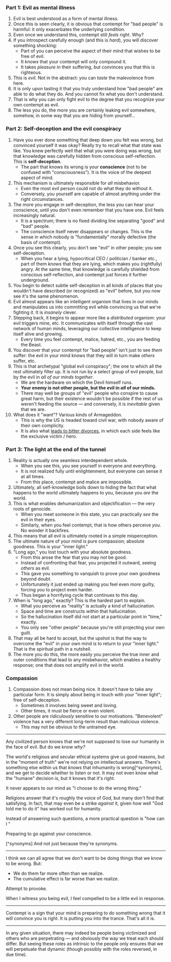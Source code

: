 
### Part 1: Evil as mental illness

1. Evil is best understood as a form of mental illness.
2. Once this is seen clearly, it is obvious that contempt for "bad people" is harmful: it only exacerbates the underlying condition.
3. Even once we understand this, contempt still _feels_ right. Why?
4. If you introspect carefully enough (and this is _hard_), you will discover something shocking:
    - Part of you can perceive the aspect of their mind that wishes to be free of evil.
    - It _knows_ that your contempt will only compound it.
    - It takes _pleasure_ in their suffering, but convinces you that this is righteous.
5. This is _evil_. Not in the abstract: you can _taste_ the malevolence from here.
6. It is only upon tasting it that you truly understand how "bad people" are able to do what they do. And you cannot fix what you don't understand.
7. That is why you can only fight evil to the degree that you recognize your own contempt as evil.
8. The less you do, the more you are certainly leaking evil somewhere, somehow, in some way that you are hiding from yourself...

### Part 2: Self-deception and the evil conspiracy

1. Have you ever done something that deep down you felt was wrong, but convinced yourself it was okay? Really try to recall what that state was like. You knew perfectly well that what you were doing was wrong, but that knowledge was carefully hidden from conscious self-reflection. This is **self-deception**.
   - The part that knows its wrong is your **conscience** (not to be confused with "consciousness"). It is the voice of the deepest aspect of mind.
2. This mechanism is ultimately responsible for _all_ misbehavior. 
    - Even the most evil person could not do what they do without it.
    - Conversely, you yourself are capable of almost anything under the right circumstances.
3. The more you engage in self-deception, the less you can hear your conscience, until you don't even remember that you have one. Evil feels increasingly natural.
    - It is a spectrum; there is no fixed dividing line separating "good" and "bad" people.
    - The conscience itself never disappears or changes. This is the sense in which nobody is "fundamentally" morally defective (the basis of contempt).
4. Once you see this clearly, you don't see "evil" in other people; you see self-deception.
    - When you hear a lying, hypocritical CEO / politician / banker etc., part of them _knows_ that they are lying, which makes you (rightfully) angry. At the same time, that knowledge is carefully shielded from conscious self-reflection, and contempt just forces it further underground.
5. You begin to detect subtle self-deception in all kinds of places that you wouldn't have described (or recognized) as "evil" before, but you now see it's the same phenomenon.
6. Evil almost appears like an intelligent organism that lives in our minds and manipulates us into committing evil while convincing us that we're fighting it. It is _insanely_ clever. 
7. Stepping back, it begins to appear more like a _distributed_ organism: your evil triggers mine, etc. It communicates with itself through the vast network of human minds, leveraging our collective intelligence to keep itself alive and growing.
    - Every time you feel contempt, malice, hatred, etc., you are feeding the Beast.
8. You discover that your contempt for "bad people" isn't just to see _them_ suffer: the evil in your mind knows that they will in turn make _others_ suffer, etc.
9. This is that archetypal "global evil conspiracy"; the one to which all the rest ultimately filter up. It is not run by a select group of evil people, but by the evil in _all of our minds together_. 
    - We are the hardware on which the Devil himself runs.
    - **Your enemy is not other people, but the evil in _all_ of our minds.**
    - There may well be groups of "evil" people who conspire to cause great harm, but their existence wouldn't be possible if the rest of us weren't feeding the source — and conversely, it is _inevitable_ given that we are.
10. What does it "want"? Various kinds of Armageddon. 
     - This is why the US is headed toward civil war, with nobody aware of their own complicity. 
     - It is also what [leads to bitter divorces](https://www.gottman.com/blog/this-one-thing-is-the-biggest-predictor-of-divorce/), in which each side feels like the exclusive victim / hero.

### Part 3: The light at the end of the tunnel

1. Reality is actually one seamless interdependent whole.
   - When you see this, you see yourself in everyone and everything.
   - It is not realized fully until enlightenment, but everyone can sense it at all times.
   - From this place, contempt and malice are impossible.
2. Ultimately, all self-knowledge boils down to hiding the fact that what happens to the world ultimately happens to you, because you _are_ the world.
3. This is what enables dehumanization and objectification — the very roots of genocide.
    - When you meet someone in this state, you can practically _see_ the evil in their eyes.
    - Similarly, when you feel contempt, that is how others perceive _you._ No wonder it backfires.
4. This means that all evil is ultimately rooted in a simple misperception.
5. The ultimate nature of your mind is pure compassion; absolute goodness. This is your "inner light."
6. "Long ago," you lost touch with your absolute goodness.
    - From this arose the fear that you may _not_ be good.
    - Instead of confronting that fear, you projected it outward, seeing _others_ as evil. 
    - This gave you something to vanquish to prove your own goodness beyond doubt.
    - Unfortunately it just ended up making you feel even _more_ guilty, forcing you to project even harder.
    - Thus began a horrifying cycle that continues to this day.
7. When is "long ago," exactly? This is the hardest part to explain.
    - What you perceive as "reality" is actually a kind of hallucination.
    - Space and time are constructs _within_ that hallucination.
    - So the hallucination itself did not start at a particular point in "time," exactly.
    - You only see "other people" because you're still projecting your own guilt.
8. That may all be hard to accept, but the upshot is that the way to overcome the "evil" in your own mind is to return to your "inner light." That is the spiritual path in a nutshell.
9. The more you do this, the more easily you perceive the true inner and outer conditions that lead to any misbehavior, which enables a healthy response; one that does not amplify evil in the world.

### Compassion

1. Compassion does not mean being nice. It doesn't have to take any particular form. It is simply about being in touch with your "inner light"; free of self-deception.
   - Sometimes it involves being sweet and loving.
   - Other times, it must be fierce or even violent.
2. Other people are _ridiculously_ sensitive to our motivations. "Benevolent" violence has a very different long-term result than malicious violence.
    - This may not be obvious to the untrained eye.

---

Any civilized person knows that we're not supposed to lose our humanity in the face of evil. But do we know _why?_

The world's religious and secular ethical systems give us good reasons, but in the "moment of truth" we're not relying on intellectual answers. There's something else within us that _knows_ that inhumanity is wrong[^synonyms], and we get to decide whether to listen or not. It may not even know what the "humane" decision *is*, but it knows that it's right.

It never appears to our mind as "I choose to do the wrong thing."

Religions answer that it's roughly the voice of God, but many don't find that satisfying. In fact, that may even be a strike _against_ it, given how well "God told me to do it" has worked out for humanity.

Instead of answering such questions, a more practical question is "how can I "

Preparing to go against your conscience.

[^synonyms] And not just because they're synonyms.

---

I think we can all agree that we don't want to be doing things that we know to be wrong. But:

- We do them far more often than we realize.
- The cumulative effect is far worse than we realize.

Attempt to provoke.

When I witness you being evil, I feel compelled to be a little evil in response.

---

Contempt is a sign that your mind is preparing to do something wrong that it will convince you is right. It is putting you into the trance. That's all it is.





---

In any given situation, there may indeed be people being victimized and others who are perpetrating — and obviously the way we treat each should differ. But seeing these roles as intrinsic to the people only ensures that we will perpetuate that dynamic (though possibly with the roles reversed, in due time).
